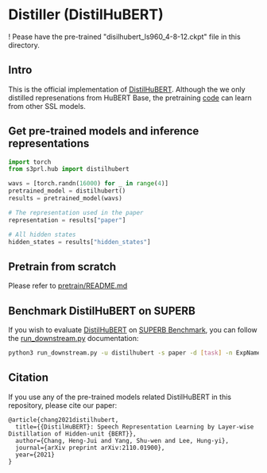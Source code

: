 # Distiller (DistilHuBERT)

! Pease have the pre-trained "disilhubert_ls960_4-8-12.ckpt" file in this directory.


## Intro
This is the official implementation of [DistilHuBERT](https://arxiv.org/abs/2110.01900). Although the we only distilled represenations from HuBERT Base, the pretraining [code](../../pretrain/README.md) can learn from other SSL models.

## Get pre-trained models and inference representations

```python
import torch
from s3prl.hub import distilhubert

wavs = [torch.randn(16000) for _ in range(4)]
pretrained_model = distilhubert()
results = pretrained_model(wavs)

# The representation used in the paper
representation = results["paper"]

# All hidden states
hidden_states = results["hidden_states"]
```

## Pretrain from scratch
Please refer to [pretrain/README.md](../../pretrain/README.md)

## Benchmark DistilHuBERT on SUPERB

If you wish to evaluate [DistilHuBERT](https://arxiv.org/abs/2110.01900) on [SUPERB Benchmark](https://arxiv.org/abs/2105.01051), you can follow the [run_downstream.py](../../downstream/README.md) documentation:

```bash
python3 run_downstream.py -u distilhubert -s paper -d [task] -n ExpName
```

## Citation
If you use any of the pre-trained models related DistilHuBERT in this repository, please cite our paper:
```
@article{chang2021distilhubert,
  title={{DistilHuBERT}: Speech Representation Learning by Layer-wise Distillation of Hidden-unit {BERT}},
  author={Chang, Heng-Jui and Yang, Shu-wen and Lee, Hung-yi},
  journal={arXiv preprint arXiv:2110.01900},
  year={2021}
}
```
